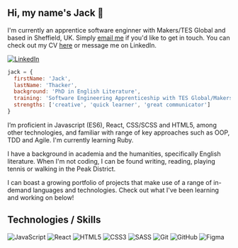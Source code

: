 ## Hi, my name's Jack 👋

I'm currently an apprentice software enginner with Makers/TES Global and based in Sheffield, UK. Simply [email me](mailto:jackthacker89@gmail.com) if you'd like to get in touch. You can check out my CV [here](https://github.com/jpthacker/jpthacker/raw/main/jack-thacker-cv-dec-2022.pdf) or message me on LinkedIn. 

[![LinkedIn](https://img.shields.io/badge/-LinkedIn-0A66C2?logo=linkedin&logoColor=white&style=for-the-badge)](https://www.linkedin.com/in/jack-thacker-b568b11b4/)

```javascript
jack = {
  firstName: 'Jack',
  lastName: 'Thacker',
  background: 'PhD in English Literature',
  training: 'Software Engineering Apprenticeship with TES Global/Makers',
  strengths: ['creative', 'quick learner', 'great communicator']
}
```

I’m proficient in Javascript (ES6), React, CSS/SCSS and HTML5, among other technologies, and familiar with range of key approaches such as OOP, TDD and Agile. I'm currently learning Ruby.

I have a background in academia and the humanities, specifically English literature. When I'm not coding, I can be found writing, reading, playing tennis or walking in the Peak District. 

I can boast a growing portfolio of projects that make use of a range of in-demand languages and technologies. Check out what I've been learning and working on below!

## Technologies / Skills

![JavaScript](https://img.shields.io/badge/-JavaScript-F7DF1E?logo=javascript&logoColor=white&style=for-the-badge&link=/)
![React](https://img.shields.io/badge/react%20-%2320232a.svg?&style=for-the-badge&logo=react&logoColor=%2361DAFB)
![HTML5](https://img.shields.io/badge/-HTML5-E34F26?logo=html5&logoColor=white&style=for-the-badge&link=/)
![CSS3](https://img.shields.io/badge/-CSS3-1572B6?logo=css3&logoColor=white&style=for-the-badge&link=/)
![SASS](https://img.shields.io/badge/Sass-CC6699?style=for-the-badge&logo=sass&logoColor=white)
![Git](https://img.shields.io/badge/git%20-%23F05033.svg?&style=for-the-badge&logo=git&logoColor=white)
![GitHub](https://img.shields.io/badge/github%20-%23121011.svg?&style=for-the-badge&logo=github&logoColor=white)
![Figma](https://img.shields.io/badge/-Figma-F24E1E?logo=figma&logoColor=white&style=for-the-badge&link=/)
